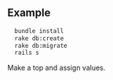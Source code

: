## Example

```bash
  bundle install
  rake db:create
  rake db:migrate
  rails s
```

Make a top and assign values.
